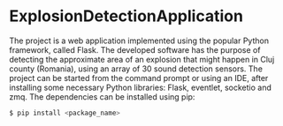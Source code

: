 # ExplosionDetectionApplication
The project is a web application implemented using the popular Python framework, called Flask. The developed software has the purpose of detecting the approximate area of an explosion that might happen in Cluj county (Romania), using an array of 30 sound detection sensors. 
The project can be started from the command prompt or using an IDE, after installing some necessary Python libraries: Flask, eventlet, socketio and zmq. The dependencies can be installed using pip:

```sh
$ pip install <package_name>
```

